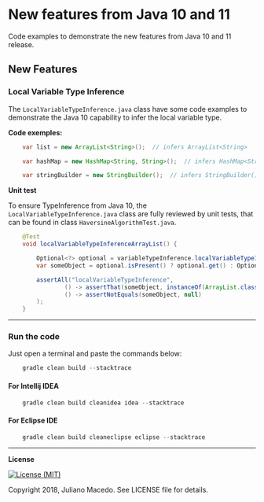 # New features from Java 10 and 11
Code examples to demonstrate the new features from Java 10 and 11 release.

## New Features

### Local Variable Type Inference

The <code>LocalVariableTypeInference.java</code> class have some code examples to demonstrate 
the Java 10 capability to infer the local variable type.

**Code exemples:**
```java
    var list = new ArrayList<String>();  // infers ArrayList<String>
```

```java
    var hashMap = new HashMap<String, String>();  // infers HashMap<String, String>
```

```java
    var stringBuilder = new StringBuilder();  // infers StringBuilder()
```

**Unit test**

To ensure TypeInference from Java 10, the <code>LocalVariableTypeInference.java</code> class 
are fully reviewed by unit tests, that can be found in class <code>HaversineAlgorithmTest.java</code>.

```java
    @Test
    void localVariableTypeInferenceArrayList() {

        Optional<?> optional = variableTypeInference.localVariableTypeInferenceArrayList();
        var someObject = optional.isPresent() ? optional.get() : Optional.empty();

        assertAll("localVariableTypeInference",
                () -> assertThat(someObject, instanceOf(ArrayList.class)),
                () -> assertNotEquals(someObject, null)
        );
    }
```

___
### Run the code

Just open a terminal and paste the commands below:

```gradle
    gradle clean build --stacktrace
```

#### For Intellij IDEA
```gradle
    gradle clean build cleanidea idea --stacktrace
```

#### For Eclipse IDE
```gradle
    gradle clean build cleaneclipse eclipse --stacktrace
```


___
**License**

[![License (MIT)](https://img.shields.io/badge/license-MIT-brightgreen.svg?style=flat-square)](http://opensource.org/licenses/MIT)

Copyright 2018, Juliano Macedo.
See LICENSE file for details.
